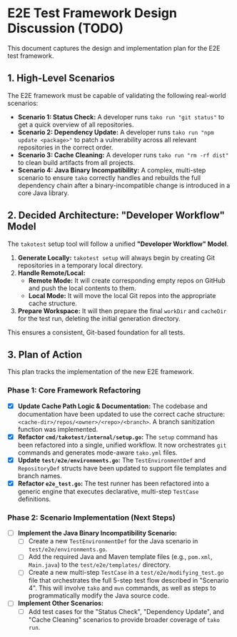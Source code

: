 # E2E Test Framework Design Discussion (TODO)

This document captures the design and implementation plan for the E2E test framework.

## 1. High-Level Scenarios

The E2E framework must be capable of validating the following real-world scenarios:

*   **Scenario 1: Status Check:** A developer runs `tako run "git status"` to get a quick overview of all repositories.
*   **Scenario 2: Dependency Update:** A developer runs `tako run "npm update <package>"` to patch a vulnerability across all relevant repositories in the correct order.
*   **Scenario 3: Cache Cleaning:** A developer runs `tako run "rm -rf dist"` to clean build artifacts from all projects.
*   **Scenario 4: Java Binary Incompatibility:** A complex, multi-step scenario to ensure `tako` correctly handles and rebuilds the full dependency chain after a binary-incompatible change is introduced in a core Java library.

## 2. Decided Architecture: "Developer Workflow" Model

The `takotest` setup tool will follow a unified **"Developer Workflow" Model**.

1.  **Generate Locally:** `takotest setup` will always begin by creating Git repositories in a temporary local directory.
2.  **Handle Remote/Local:**
    *   **Remote Mode:** It will create corresponding empty repos on GitHub and push the local contents to them.
    *   **Local Mode:** It will move the local Git repos into the appropriate cache structure.
3.  **Prepare Workspace:** It will then prepare the final `workDir` and `cacheDir` for the test run, deleting the initial generation directory.

This ensures a consistent, Git-based foundation for all tests.

## 3. Plan of Action

This plan tracks the implementation of the new E2E framework.

### Phase 1: Core Framework Refactoring

-   [x] **Update Cache Path Logic & Documentation:** The codebase and documentation have been updated to use the correct cache structure: `<cache-dir>/repos/<owner>/<repo>/<branch>`. A branch sanitization function was implemented.
-   [x] **Refactor `cmd/takotest/internal/setup.go`:** The `setup` command has been refactored into a single, unified workflow. It now orchestrates `git` commands and generates mode-aware `tako.yml` files.
-   [x] **Update `test/e2e/environments.go`:** The `TestEnvironmentDef` and `RepositoryDef` structs have been updated to support file templates and branch names.
-   [x] **Refactor `e2e_test.go`:** The test runner has been refactored into a generic engine that executes declarative, multi-step `TestCase` definitions.

### Phase 2: Scenario Implementation (Next Steps)

-   [ ] **Implement the Java Binary Incompatibility Scenario:**
    *   [ ] Create a new `TestEnvironmentDef` for the Java scenario in `test/e2e/environments.go`.
    *   [ ] Add the required Java and Maven template files (e.g., `pom.xml`, `Main.java`) to the `test/e2e/templates/` directory.
    *   [ ] Create a new multi-step `TestCase` in a `test/e2e/modifying_test.go` file that orchestrates the full 5-step test flow described in "Scenario 4". This will involve `tako` and `mvn` commands, as well as steps to programmatically modify the Java source code.
-   [ ] **Implement Other Scenarios:**
    *   [ ] Add test cases for the "Status Check", "Dependency Update", and "Cache Cleaning" scenarios to provide broader coverage of `tako run`.